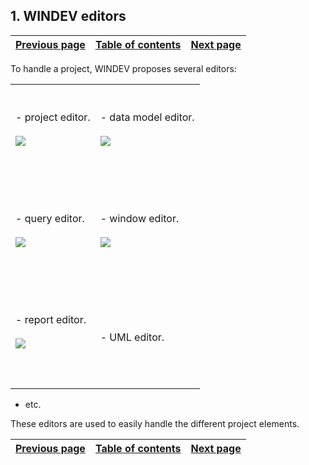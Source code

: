 
## 1. WINDEV editors
			

| [Previous page](../Concepts_WD/1410086979.md) | [Table of contents](../Concepts_WD/1410087098.md) | [Next page](../Concepts_WD/1410086981.md) |
| --- | --- | --- |



<a name="NOTE1"></a>
<a name="NOTE1_1"></a>
To handle a project, WINDEV proposes several editors:


|   |   |
| --- | --- |
| <br><br>- project editor.<br>	<br>![](https://doc.pcsoft.fr/en-US/images/image.awp?langid=3&name=P4_Tableau%20de%20bord%20du%20projet_bl%20-%20HC%20N%B0001.gif&type=thumb)<br><br><br><br> | <br><br>- data model editor.<br>	<br>![](https://doc.pcsoft.fr/en-US/images/image.awp?langid=3&name=P2_Editeurs%20WD%20Ana%20-%20HC%20N%B0001.gif&type=thumb)<br><br><br><br> |
| <br><br>- query editor.<br>	<br>![](https://doc.pcsoft.fr/en-US/images/image.awp?langid=3&name=P2_Editeurs%20WD%20Req%20-%20HC%20N%B0002.gif&type=thumb)<br><br><br><br> | <br><br>- window editor.<br>	<br>![](https://doc.pcsoft.fr/en-US/images/image.awp?langid=3&name=P2_Les%20editeurs%20de%20WinDev%20-%20HC%20N%B0001.gif&type=thumb)<br><br><br><br> |
| <br><br>- report editor. <br>	<br>![](https://doc.pcsoft.fr/en-US/images/image.awp?langid=3&name=P2_Les%20editeurs%20de%20WinDev%20-%20HC%20N%B0002.gif&type=thumb)<br><br><br><br> | <br><br>- UML editor.<br><br><br> |





- etc.




These editors are used to easily handle the different project elements. 

| [Previous page](../Concepts_WD/1410086979.md) | [Table of contents](../Concepts_WD/1410087098.md) | [Next page](../Concepts_WD/1410086981.md) |
| --- | --- | --- |




